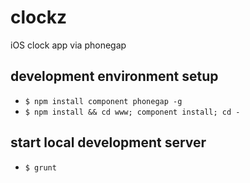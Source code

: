 clockz
======

iOS clock app via phonegap


## development environment setup
- `$ npm install component phonegap -g`
- `$ npm install && cd www; component install; cd -`

## start local development server
- `$ grunt`
